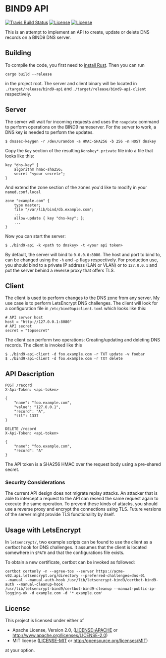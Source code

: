 # BIND9 API

[![Travis Build Status](https://travis-ci.org/vbrandl/bind9-api.svg?branch=master)](https://travis-ci.org/vbrandl/bind9-api)
[![License](https://img.shields.io/badge/license-MIT-green.svg)](https://github.com/vbrandl/bind9-api/blob/master/LICENSE-MIT)
[![License](https://img.shields.io/badge/license-Apache-green.svg)](https://github.com/vbrandl/bind9-api/blob/master/LICENSE-APACHE)

This is an attempt to implement an API to create, update or delete DNS records
on a BIND9 DNS server.

## Building

To compile the code, you first need to [install Rust](https://rustup.rs/). Then
you can run

```
cargo build --release
```

in the project root. The server and client binary will be located in
`./target/release/bind9-api` and `./target/release/bind9-api-client`
respectively.

## Server

The server will wait for incoming requests and uses the `nsupdate` command to
perform operations on the BIND9 nameserver. For the server to work, a DNS key is
needed to perform the updates.

```
$ dnssec-keygen -r /dev/urandom -a HMAC-SHA256 -b 256 -n HOST dnskey
```

Copy the `Key` section of the resulting `Kdnskey*.private` file into a file that
looks like this:

```
key "dns-key" {
    algorithm hmac-sha256;
    secret "<your secret>";
}
```

And extend the zone section of the zones you'd like to modify in your
`named.conf.local`

```
zone "example.com" {
    type master;
    file "/var/lib/bind/db.example.com";
    ...
    allow-update { key "dns-key"; };
    ...
}
```

Now you can start the server:

```
$ ./bind9-api -k <path to dnskey> -t <your api token>
```

By default, the server will bind to `0.0.0.0:8000`. The host and port to bind
to, can be changed using the `-h` and `-p` flags respectively. For production
use, you should bind to a private IP address (LAN or VLAN) or to `127.0.0.1` and
put the server behind a reverse proxy that offers TLS.

## Client

The client is used to perform changes to the DNS zone from any server. My use
case is to perform LetsEncrypt DNS challenges. The client will look for a
configuration file in `/etc/bind9apiclient.toml` which looks like this:

```
# API server host
host = "http://127.0.0.1:8080"
# API secret
secret = "topsecret"
```

The client can perform two operations: Creating/updating and deleting DNS
records. The client is invoked like this

```
$ ./bind9-api-client -d foo.example.com -r TXT update -v foobar
$ ./bind9-api-client -d foo.example.com -r TXT delete
```

## API Description

```
POST /record
X-Api-Token: <api-token>

{
    "name": "foo.example.com",
    "value": "127.0.0.1",
    "record": "A",
    "ttl": 1337
}
```

```
DELETE /record
X-Api-Token: <api-token>

{
    "name": "foo.example.com",
    "record": "A"
}
```

The API token is a SHA256 HMAC over the request body using a pre-shared secret.

### Security Considerations

The current API design does not migrate replay attacks. An attacker that is able
to intercept a request to the API can resend the same request again to execute
the same operation.  To prevent these kinds of attacks, you should use a reverse
proxy and encrypt the connections using TLS. Future versions of the server might
provide TLS functionality by itself.

## Usage with LetsEncrypt

In `letsencrypt/`, two example scripts can be found to use the client as a
certbot hook for DNS challenges. It assumes that the client is located somewhere
in `$PATH` and that the configurations file exists.

To obtain a new certificate, certbot can be invoked as followed:

```
certbot certonly -n --agree-tos --server https://acme-v02.api.letsencrypt.org/directory --preferred-challenges=dns-01
--manual --manual-auth-hook /usr/lib/letsencrypt-bind9/certbot-bind9-auth --manual-cleanup-hook
/usr/lib/letsencrypt-bind9/certbot-bind9-cleanup --manual-public-ip-logging-ok -d example.com -d '*.example.com'
```

## License

This project is licensed under either of

 * Apache License, Version 2.0, ([LICENSE-APACHE](LICENSE-APACHE) or
   http://www.apache.org/licenses/LICENSE-2.0)
 * MIT license ([LICENSE-MIT](LICENSE-MIT) or
   http://opensource.org/licenses/MIT)

at your option.
